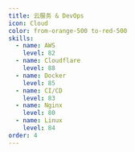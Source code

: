 ```yaml
---
title: 云服务 & DevOps
icon: Cloud
color: from-orange-500 to-red-500
skills:
  - name: AWS
    level: 82
  - name: Cloudflare
    level: 88
  - name: Docker
    level: 85
  - name: CI/CD
    level: 83
  - name: Nginx
    level: 80
  - name: Linux
    level: 84
order: 4
---
```

